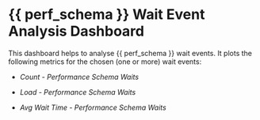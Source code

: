 # {{ perf_schema }} Wait Event Analysis Dashboard

This dashboard helps to analyse {{ perf_schema }} wait events. It plots the
following metrics for the chosen (one or more) wait events:


* *Count - Performance Schema Waits*


* *Load - Performance Schema Waits*


* *Avg Wait Time - Performance Schema Waits*
